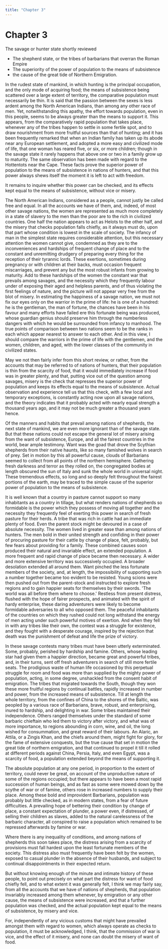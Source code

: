 ```yaml
---
title: "Chapter 3"
---
```


# Chapter 3


The savage or hunter state shortly re­viewed
- The shepherd state, or
the tribes of barbarians that overran the Roman Em­pire
- The
superiority of the power of popu­lation to the means of
subsistence
- the cause of the great tide of Northern Emigra­tion.

In the rudest state of mankind, in which hunting is the prin­cipal
occupation, and the only mode of acquiring food; the means of
subsistence being scattered over a large extent of territory, the
comparative population must necessarily be thin. It is said that the
passion between the sexes is less ardent among the North Ameri­can
Indians, than among any other race of men. Yet, notwith­standing this
apathy, the effort towards population, even in this people, seems to be
always greater than the means to support it. This appears, from the
comparatively rapid population that takes place, whenever any of the
tribes happen to settle in some fertile spot, and to draw nourishment
from more fruitful sources than that of hunting; and it has been
frequently remarked that when an Indian family has taken up its abode
near any European settle­ment, and adopted a more easy and civilized
mode of life, that one woman has reared five, or six, or more children;
though in the sav­age state it rarely happens that above one or two in a
family grow up to maturity. The same observation has been made with
regard to the Hottentots near the Cape. These facts prove the superior
power of population to the means of subsistence in nations of hunters,
and that this power always shews itself the moment it is left to act
with freedom.

It remains to inquire whether this power can be checked, and its effects
kept equal to the means of subsistence, without vice or misery.

The North American Indians, considered as a people, cannot justly be
called free and equal. In all the accounts we have of them, and, indeed,
of most other savage nations, the women are repre­sented as much more
completely in a state of slavery to the men than the poor are to the
rich in civilized countries. One half the nation appears to act as
Helots to the other half, and the misery that checks population falls
chiefly, as it always must do, upon that part whose condition is lowest
in the scale of society. The infancy of man in the simplest state
requires considerable attention, but this necessary attention the women
cannot give, condemned as they are to the inconveniences and hardships
of frequent change of place and to the constant and unremitting drudgery
of preparing every thing for the reception of their tyrannic lords.
These exer­tions, sometimes during pregnancy or with children at their
backs, must occasion frequent miscarriages, and prevent any but the most
robust infants from growing to maturity. Add to these hard­ships of the
women the constant war that prevails among savages, and the necessity
which they frequently labour under of exposing their aged and helpless
parents, and of thus violating the first feel­ings of nature, and the
picture will not appear very free from the blot of misery. In estimating
the happiness of a savage nation, we must not fix our eyes only on the
warrior in the prime of life: he is one of a hundred: he is the
gentleman, the man of fortune, the chances have been in his favour and
many efforts have failed ere this fortunate being was produced, whose
guardian genius should preserve him through the numberless dangers with
which he would be surrounded from infancy to manhood. The true points of
comparison between two nations seem to be the ranks in each which appear
nearest to answer to each other. And in this view, I should compare the
warriors in the prime of life with the gentle­men, and the women,
children, and aged, with the lower classes of the community in civilized
states.

May we not then fairly infer from this short review, or rather, from the
accounts that may be referred to of nations of hunters, that their
population is thin from the scarcity of food, that it would immediately
increase if food was in greater plenty, and that, putting vice out of
the question among savages, misery is the check that represses the
superior power of population and keeps its effects equal to the means of
subsistence. Actual observa­tion and experience tell us that this check,
with a few local and temporary exceptions, is constantly acting now upon
all savage nations, and the theory indicates that it probably acted with
nearly equal strength a thousand years ago, and it may not be much
greater a thousand years hence.

Of the manners and habits that prevail among nations of shepherds, the
next state of mankind, we are even more ignorant than of the savage
state. But that these nations could not escape the general lot of misery
arising from the want of subsistence, Eu­rope, and all the fairest
countries in the world, bear ample testi­mony. Want was the goad that
drove the Scythian shepherds from their native haunts, like so many
famished wolves in search of prey. Set in motion by this all powerful
cause, clouds of Barbarians seemed to collect from all points of the
northern hemisphere. Gathering fresh darkness and terror as they rolled
on, the congre­gated bodies at length obscured the sun of Italy and sunk
the whole world in universal night. These tremendous effects, so long
and so deeply felt throughout the fairest portions of the earth, may be
traced to the simple cause of the superior power of population to the
means of subsistence.

It is well known that a country in pasture cannot support so many
inhabitants as a country in tillage, but what renders nations of
shepherds so formidable is the power which they possess of moving all
together and the necessity they frequently feel of exert­ing this power
in search of fresh pasture for their herds. A tribe that was rich in
cattle had an immediate plenty of food. Even the parent stock might be
devoured in a case of absolute necessity. The women lived in greater
ease than among nations of hunters. The men bold in their united
strength and confiding in their power of procuring pasture for their
cattle by change of place, felt, probably, but few fears about providing
for a family. These combined causes soon produced their natural and
invariable effect, an extended population. A more frequent and rapid
change of place became then necessary. A wider and more extensive
territory was succes­sively occupied. A broader desolation extended all
around them. Want pinched the less fortunate members of the society,
and, at length, the impossibility of supporting such a number together
be­came too evident to be resisted. Young scions were then pushed out
from the parent-stock and instructed to explore fresh regions and to
gain happier seats for themselves by their swords. 'The world was all
before them where to choose.' Restless from present distress, flushed
with the hope of fairer prospects, and animated with the spirit of hardy
enterprise, these daring adventurers were likely to become formidable
adversaries to all who opposed them. The peaceful inhabitants of the
countries on which they rushed could not long withstand the energy of
men acting under such powerful motives of exertion. And when they fell
in with any tribes like their own, the contest was a struggle for
existence, and they fought with a desperate courage, inspired by the
rejection that death was the punishment of defeat and life the prize of
victory.

In these savage contests many tribes must have been utterly
exterminated. Some, probably, perished by hardship and famine. Others,
whose leading star had given them a happier direction, be­came great and
powerful tribes, and, in their turns, sent off fresh adventurers in
search of still more fertile seats. The prodigious waste of human life
occasioned by this perpetual struggle for room and food was more than
supplied by the mighty power of popula­tion, acting, in some degree,
unshackled from the consent habit of emigration. The tribes that
migrated towards the South, though they won these more fruitful regions
by continual battles, rapidly increased in number and power, from the
increased means of sub­sistence. Till at length the whole territory,
from the confines of China to the shores of the Baltic, was peopled by a
various race of Barbarians, brave, robust, and enterprising, inured to
hardship, and delighting in war. Some tribes maintained their
independence. Others ranged themselves under the standard of some
barbaric chieftain who led them to victory after victory, and what was
of more importance, to regions abounding in corn, wine, and oil, the
long wished for consummation, and great reward of their labours. An
Alaric, an Attila, or a Zingis Khan, and the chiefs around them, might
fight for glory, for the fame of extensive conquests, but the true cause
that set in motion the great tide of northern emigra­tion, and that
continued to propel it till it rolled at different peri­ods against
China, Persia, Italy, and even Egypt, was a scarcity of food, a
population extended beyond the means of supporting it.

The absolute population at any one period, in proportion to the extent
of territory, could never be great, on account of the un­productive
nature of some of the regions occupied; but there ap­pears to have been
a most rapid succession of human beings, and as fast as some were mowed
down by the scythe of war or of famine, others rose in increased numbers
to supply their place. Among these bold and improvident Barbarians,
population was probably but little checked, as in modern states, from a
fear of fu­ture difficulties. A prevailing hope of bettering their
condition by change of place, a constant expectation of plunder, a power
even, if distressed, of selling their children as slaves, added to the
natural carelessness of the barbaric character, all conspired to raise a
popu­lation which remained to be repressed afterwards by famine or war.

Where there is any inequality of conditions, and among na­tions of
shepherds this soon takes place, the distress arising from a scarcity of
provisions must fall hardest upon the least fortunate members of the
society. This distress also must frequently have been felt by the women,
exposed to casual plunder in the absence of their husbands, and subject
to continual disappointments in their expected return.

But without knowing enough of the minute and intimate history of these
people, to point out precisely on what part the dis­tress for want of
food chiefly fell, and to what extent it was gener­ally felt, I think we
may fairly say, from all the accounts that we have of nations of
shepherds, that population invariably increased among them whenever, by
emigration or any other cause, the means of subsistence were increased,
and that a further population was checked, and the actual population
kept equal to the means of subsistence, by misery and vice.

For, independently of any vicious customs that might have prevailed
amongst them with regard to women, which always op­erate as checks to
population, it must be acknowledged, I think, that the commission of war
is vice, and the effect of it misery, and none can doubt the misery of
want of food.


